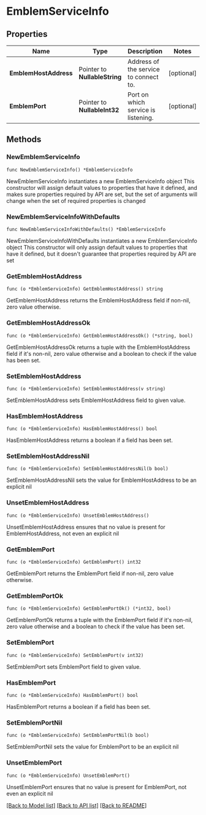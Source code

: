 # EmblemServiceInfo

## Properties

Name | Type | Description | Notes
------------ | ------------- | ------------- | -------------
**EmblemHostAddress** | Pointer to **NullableString** | Address of the service to connect to. | [optional] 
**EmblemPort** | Pointer to **NullableInt32** | Port on which service is listening. | [optional] 

## Methods

### NewEmblemServiceInfo

`func NewEmblemServiceInfo() *EmblemServiceInfo`

NewEmblemServiceInfo instantiates a new EmblemServiceInfo object
This constructor will assign default values to properties that have it defined,
and makes sure properties required by API are set, but the set of arguments
will change when the set of required properties is changed

### NewEmblemServiceInfoWithDefaults

`func NewEmblemServiceInfoWithDefaults() *EmblemServiceInfo`

NewEmblemServiceInfoWithDefaults instantiates a new EmblemServiceInfo object
This constructor will only assign default values to properties that have it defined,
but it doesn't guarantee that properties required by API are set

### GetEmblemHostAddress

`func (o *EmblemServiceInfo) GetEmblemHostAddress() string`

GetEmblemHostAddress returns the EmblemHostAddress field if non-nil, zero value otherwise.

### GetEmblemHostAddressOk

`func (o *EmblemServiceInfo) GetEmblemHostAddressOk() (*string, bool)`

GetEmblemHostAddressOk returns a tuple with the EmblemHostAddress field if it's non-nil, zero value otherwise
and a boolean to check if the value has been set.

### SetEmblemHostAddress

`func (o *EmblemServiceInfo) SetEmblemHostAddress(v string)`

SetEmblemHostAddress sets EmblemHostAddress field to given value.

### HasEmblemHostAddress

`func (o *EmblemServiceInfo) HasEmblemHostAddress() bool`

HasEmblemHostAddress returns a boolean if a field has been set.

### SetEmblemHostAddressNil

`func (o *EmblemServiceInfo) SetEmblemHostAddressNil(b bool)`

 SetEmblemHostAddressNil sets the value for EmblemHostAddress to be an explicit nil

### UnsetEmblemHostAddress
`func (o *EmblemServiceInfo) UnsetEmblemHostAddress()`

UnsetEmblemHostAddress ensures that no value is present for EmblemHostAddress, not even an explicit nil
### GetEmblemPort

`func (o *EmblemServiceInfo) GetEmblemPort() int32`

GetEmblemPort returns the EmblemPort field if non-nil, zero value otherwise.

### GetEmblemPortOk

`func (o *EmblemServiceInfo) GetEmblemPortOk() (*int32, bool)`

GetEmblemPortOk returns a tuple with the EmblemPort field if it's non-nil, zero value otherwise
and a boolean to check if the value has been set.

### SetEmblemPort

`func (o *EmblemServiceInfo) SetEmblemPort(v int32)`

SetEmblemPort sets EmblemPort field to given value.

### HasEmblemPort

`func (o *EmblemServiceInfo) HasEmblemPort() bool`

HasEmblemPort returns a boolean if a field has been set.

### SetEmblemPortNil

`func (o *EmblemServiceInfo) SetEmblemPortNil(b bool)`

 SetEmblemPortNil sets the value for EmblemPort to be an explicit nil

### UnsetEmblemPort
`func (o *EmblemServiceInfo) UnsetEmblemPort()`

UnsetEmblemPort ensures that no value is present for EmblemPort, not even an explicit nil

[[Back to Model list]](../README.md#documentation-for-models) [[Back to API list]](../README.md#documentation-for-api-endpoints) [[Back to README]](../README.md)


